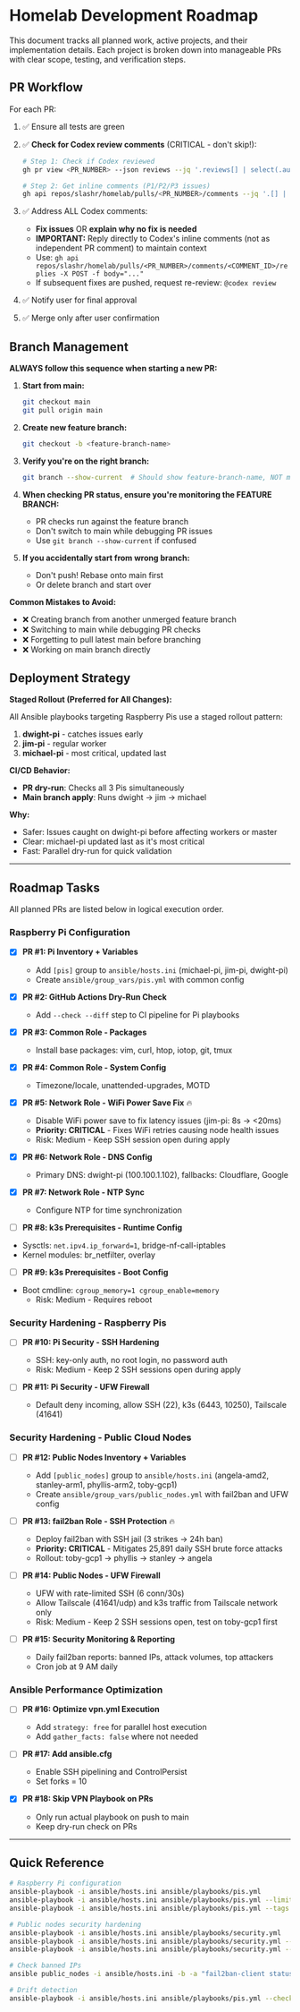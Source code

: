 # Homelab Development Roadmap

This document tracks all planned work, active projects, and their implementation details.
Each project is broken down into manageable PRs with clear scope, testing, and verification steps.

## PR Workflow

For each PR:

1. ✅ Ensure all tests are green

2. ✅ **Check for Codex review comments** (CRITICAL - don't skip!):

   ```bash
   # Step 1: Check if Codex reviewed
   gh pr view <PR_NUMBER> --json reviews --jq '.reviews[] | select(.author.login == "chatgpt-codex-connector") | {state: .state}'

   # Step 2: Get inline comments (P1/P2/P3 issues)
   gh api repos/slashr/homelab/pulls/<PR_NUMBER>/comments --jq '.[] | {id: .id, author: .user.login, path: .path, line: .line, body: .body}'
   ```

3. ✅ Address ALL Codex comments:
   - **Fix issues** OR **explain why no fix is needed**
   - **IMPORTANT:** Reply directly to Codex's inline comments (not as independent PR comment) to maintain context
   - Use: `gh api repos/slashr/homelab/pulls/<PR_NUMBER>/comments/<COMMENT_ID>/replies -X POST -f body="..."`
   - If subsequent fixes are pushed, request re-review: `@codex review`

4. ✅ Notify user for final approval

5. ✅ Merge only after user confirmation

## Branch Management

**ALWAYS follow this sequence when starting a new PR:**

1. **Start from main:**

   ```bash
   git checkout main
   git pull origin main
   ```

2. **Create new feature branch:**

   ```bash
   git checkout -b <feature-branch-name>
   ```

3. **Verify you're on the right branch:**

   ```bash
   git branch --show-current  # Should show feature-branch-name, NOT main
   ```

4. **When checking PR status, ensure you're monitoring the FEATURE BRANCH:**
   - PR checks run against the feature branch
   - Don't switch to main while debugging PR issues
   - Use `git branch --show-current` if confused

5. **If you accidentally start from wrong branch:**
   - Don't push! Rebase onto main first
   - Or delete branch and start over

**Common Mistakes to Avoid:**

- ❌ Creating branch from another unmerged feature branch
- ❌ Switching to main while debugging PR checks
- ❌ Forgetting to pull latest main before branching
- ❌ Working on main branch directly

## Deployment Strategy

**Staged Rollout (Preferred for All Changes):**

All Ansible playbooks targeting Raspberry Pis use a staged rollout pattern:

1. **dwight-pi** - catches issues early
2. **jim-pi** - regular worker
3. **michael-pi** - most critical, updated last

**CI/CD Behavior:**

- **PR dry-run**: Checks all 3 Pis simultaneously
- **Main branch apply**: Runs dwight → jim → michael

**Why:**

- Safer: Issues caught on dwight-pi before affecting workers or master
- Clear: michael-pi updated last as it's most critical
- Fast: Parallel dry-run for quick validation

---

## Roadmap Tasks

All planned PRs are listed below in logical execution order.

### Raspberry Pi Configuration

- [x] **PR #1: Pi Inventory + Variables**
  - Add `[pis]` group to `ansible/hosts.ini` (michael-pi, jim-pi, dwight-pi)
  - Create `ansible/group_vars/pis.yml` with common config

- [x] **PR #2: GitHub Actions Dry-Run Check**
  - Add `--check --diff` step to CI pipeline for Pi playbooks

- [x] **PR #3: Common Role - Packages**
  - Install base packages: vim, curl, htop, iotop, git, tmux

- [x] **PR #4: Common Role - System Config**
  - Timezone/locale, unattended-upgrades, MOTD

- [x] **PR #5: Network Role - WiFi Power Save Fix** 🔥
  - Disable WiFi power save to fix latency issues (jim-pi: 8s → <20ms)
  - **Priority: CRITICAL** - Fixes WiFi retries causing node health issues
  - Risk: Medium - Keep SSH session open during apply

- [x] **PR #6: Network Role - DNS Config**
  - Primary DNS: dwight-pi (100.100.1.102), fallbacks: Cloudflare, Google

- [x] **PR #7: Network Role - NTP Sync**
  - Configure NTP for time synchronization

- [ ] **PR #8: k3s Prerequisites - Runtime Config**
- Sysctls: `net.ipv4.ip_forward=1`, bridge-nf-call-iptables
- Kernel modules: br_netfilter, overlay

- [ ] **PR #9: k3s Prerequisites - Boot Config**
- Boot cmdline: `cgroup_memory=1 cgroup_enable=memory`
  - Risk: Medium - Requires reboot

### Security Hardening - Raspberry Pis

- [ ] **PR #10: Pi Security - SSH Hardening**
  - SSH: key-only auth, no root login, no password auth
  - Risk: Medium - Keep 2 SSH sessions open during apply

- [ ] **PR #11: Pi Security - UFW Firewall**
  - Default deny incoming, allow SSH (22), k3s (6443, 10250), Tailscale (41641)

### Security Hardening - Public Cloud Nodes

- [ ] **PR #12: Public Nodes Inventory + Variables**
  - Add `[public_nodes]` group to `ansible/hosts.ini` (angela-amd2, stanley-arm1, phyllis-arm2, toby-gcp1)
  - Create `ansible/group_vars/public_nodes.yml` with fail2ban and UFW config

- [ ] **PR #13: fail2ban Role - SSH Protection** 🔥
  - Deploy fail2ban with SSH jail (3 strikes → 24h ban)
  - **Priority: CRITICAL** - Mitigates 25,891 daily SSH brute force attacks
  - Rollout: toby-gcp1 → phyllis → stanley → angela

- [ ] **PR #14: Public Nodes - UFW Firewall**
  - UFW with rate-limited SSH (6 conn/30s)
  - Allow Tailscale (41641/udp) and k3s traffic from Tailscale network only
  - Risk: Medium - Keep 2 SSH sessions open, test on toby-gcp1 first

- [ ] **PR #15: Security Monitoring & Reporting**
  - Daily fail2ban reports: banned IPs, attack volumes, top attackers
  - Cron job at 9 AM daily

### Ansible Performance Optimization

- [ ] **PR #16: Optimize vpn.yml Execution**
  - Add `strategy: free` for parallel host execution
  - Add `gather_facts: false` where not needed

- [ ] **PR #17: Add ansible.cfg**
  - Enable SSH pipelining and ControlPersist
   - Set forks = 10

- [x] **PR #18: Skip VPN Playbook on PRs**
  - Only run actual playbook on push to main
   - Keep dry-run check on PRs

---

## Quick Reference

```bash
# Raspberry Pi configuration
ansible-playbook -i ansible/hosts.ini ansible/playbooks/pis.yml
ansible-playbook -i ansible/hosts.ini ansible/playbooks/pis.yml --limit jim-pi
ansible-playbook -i ansible/hosts.ini ansible/playbooks/pis.yml --tags wifi

# Public nodes security hardening
ansible-playbook -i ansible/hosts.ini ansible/playbooks/security.yml
ansible-playbook -i ansible/hosts.ini ansible/playbooks/security.yml --limit toby-gcp1
ansible-playbook -i ansible/hosts.ini ansible/playbooks/security.yml --tags fail2ban

# Check banned IPs
ansible public_nodes -i ansible/hosts.ini -b -a "fail2ban-client status sshd"

# Drift detection
ansible-playbook -i ansible/hosts.ini ansible/playbooks/pis.yml --check --diff
```

